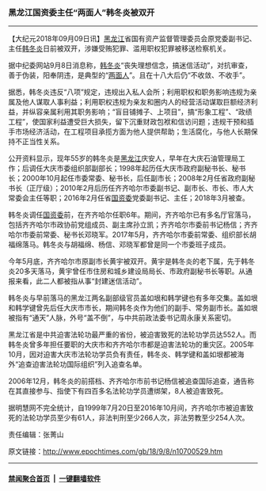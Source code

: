 ### 黑龙江国资委主任“两面人”韩冬炎被双开
------------------------

<p>【大纪元2018年09月09日讯】<a href="http://www.epochtimes.com/gb/tag/%E9%BB%91%E9%BE%99%E6%B1%9F.html">黑龙江</a>省国有资产监督管理委员会原党委副书记、主任<a href="http://www.epochtimes.com/gb/tag/%E9%9F%A9%E5%86%AC%E7%82%8E.html">韩冬炎</a>日前被双开，涉嫌受贿犯罪、滥用职权犯罪被移送检察机关。</p>
<p>据中纪委网站9月8日消息称，<a href="http://www.epochtimes.com/gb/tag/%E9%9F%A9%E5%86%AC%E7%82%8E.html">韩冬炎</a>“丧失理想信念，搞迷信活动”，对抗审查，善于伪装，阳奉阴违，是典型的“<a href="http://www.epochtimes.com/gb/tag/%E4%B8%A4%E9%9D%A2%E4%BA%BA.html">两面人</a>”。且在十八大后仍“不收敛、不收手”。</p>
<p>据悉，韩冬炎违反“八项”规定，违规出入私人会所；利用职权和职务影响违规为亲属及他人谋取人事利益；利用职权违规为亲友和圈内人的经营活动谋取巨额经济利益，并纵容亲属利用其职务影响；“盲目铺摊子、上项目”，搞“形象工程”、“政绩工程”，使国家利益遭受巨大损失，留下沉重财政包袱和信访问题；违规干预和插手市场经济活动，在工程项目承揽方面为他人提供帮助；生活腐化，与他人长期保持不正当性关系。</p>
<p>公开资料显示，现年55岁的韩冬炎是<a href="http://www.epochtimes.com/gb/tag/%E9%BB%91%E9%BE%99%E6%B1%9F.html">黑龙江</a>庆安人，早年在大庆石油管理局工作；后调任大庆市委组织部副部长；1998年起历任大庆市政府副秘书长、秘书长；2000年10月起任市委常委、秘书长，后任副市长；2008年2月任省政府副秘书长（正厅级）；2010年2月后历任齐齐哈尔市委副书记、副市长、市长、市人大常委会主任等职；2016年2月任省<a href="http://www.epochtimes.com/gb/tag/%E5%9B%BD%E8%B5%84%E5%A7%94.html">国资委</a>党委副书记、主任；2018年3月被查。</p>
<p>韩冬炎调任<a href="http://www.epochtimes.com/gb/tag/%E5%9B%BD%E8%B5%84%E5%A7%94.html">国资委</a>前，在齐齐哈尔任职6年。期间，齐齐哈尔已有多名厅官落马，包括齐齐哈尔市政协前党组成员、副主席孙立凯；齐齐哈尔市委前书记杨信；齐齐哈尔市委前常委、秘书长邓晓军。2017年5月，齐齐哈尔市委前常委、组织部长胡福绵落马。韩冬炎与胡福绵、杨信、邓晓军都曾是同一个市委班子成员。</p>
<p>今年5月底，齐齐哈尔市原副市长黄宇被双开。黄宇是韩冬炎的老下属，先于韩冬炎20多天落马，黄宇曾任市住房和城乡建设局局长、市政府副秘书长等职。从通报来看，此二人都被指从事“封建迷信活动”。</p>
<p>韩冬炎与早前落马的黑龙江两名副部级官员盖如垠和韩学键也有多年交集。盖如垠和韩学键曾先后任大庆市市长，期间韩冬炎作为他们的副手、常务副市长。盖如垠被指有“通天”人脉，外号“盖不倒”，与中共前政法委书记周永康关系密切。</p>
<p>黑龙江省是中共迫害法轮功最严重的省份，被迫害致死的法轮功学员达552人。而韩冬炎曾多年担任要职的大庆市和齐齐哈尔市都是迫害法轮功的重灾区。2005年10月，因对迫害大庆市法轮功学员负有责任，韩冬炎、韩学键和盖如垠都被海外“追查迫害法轮功国际组织”列入追查名单。</p>
<p>2006年12月，韩冬炎的前搭档、齐齐哈尔市前书记杨信被追查国际追查，通告称在其直接参与、指使下有四百多名法轮功学员遭绑架，8人被迫害致死。</p>
<p>据明慧网不完全统计，自1999年7月20日至2016年10月间，齐齐哈尔市被迫害致死的法轮功学员至少有61人，非法判刑至少266人次，非法劳教至少254人次。</p>
<p>责任编辑：张菁山</p>

原文链接：http://www.epochtimes.com/gb/18/9/8/n10700529.htm


------------------------
#### [禁闻聚合首页](https://github.com/gfw-breaker/banned-news/blob/master/README.md) &nbsp;|&nbsp;  [一键翻墙软件](https://github.com/gfw-breaker/nogfw/blob/master/README.md)